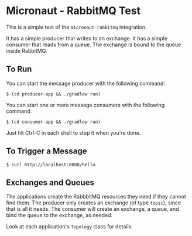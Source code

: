 # Micronaut - RabbitMQ Test

This is a simple test of the `micronaut-rabbitmq` integration.

It has a simple producer that writes to an exchange.  It has a simple consumer
that reads from a queue.  The exchange is bound to the queue inside RabbitMQ.

## To Run

You can start the message producer with the following command:

    $ (cd producer-app && ./gradlew run)

You can start one or more message consumers with the following command:

    $ (cd consumer-app && ./gradlew run)

Just hit Ctrl-C in each shell to stop it when you're done.

## To Trigger a Message

    $ curl http://localhost:8080/hello

## Exchanges and Queues

The applications create the RabbbitMQ resources they need if they cannot find
them.  The producer only creates an exchange (of type `topic`), since that is
all it needs.  The consumer will create an exchange, a queue, and bind the queue
to the exchange, as needed.

Look at each application's `Topology` class for details.
